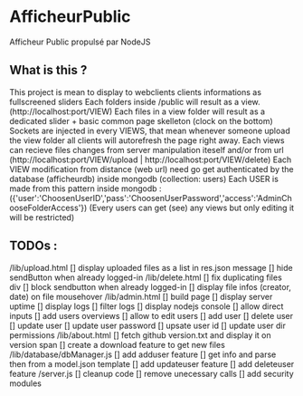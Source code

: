 # AfficheurPublic
Afficheur Public propulsé par NodeJS

## What is this ?
This project is mean to display to webclients clients informations as fullscreened sliders
Each folders inside /public will result as a view. (http://localhost:port/VIEW)
Each files in a view folder will result as a dedicated slider + basic common page skelleton (clock on the bottom)
Sockets are injected in every VIEWS, that mean whenever someone upload the view folder all clients will autorefresh the page right away.
Each views can recieve files changes from server manipulation iteself and/or from url (http://localhost:port/VIEW/upload | http://localhost:port/VIEW/delete)
Each VIEW modification from distance (web url) need go get authenticated by the database (afficheurdb) inside mongodb (collection: users)
Each USER is made from this pattern inside mongodb : ({'user':'ChoosenUserID','pass':'ChoosenUserPassword','access':'AdminChooseFolderAccess'})
(Every users can get (see) any views but only editing it will be restricted)

## TODOs : 
/lib/upload.html
  [] display uploaded files as a list in res.json message
  [] hide sendButton when already logged-in
/lib/delete.html
  [] fix duplicating files div
  [] block sendbutton when already logged-in
  [] display file infos (creator, date) on file mousehover
/lib/admin.html
  [] build page
  [] display server uptime
  [] display logs
    [] filter logs
  [] display nodejs console
    [] allow direct inputs
  [] add users overviews
    [] allow to edit users
      [] add user
      [] delete user
      [] update user
        [] update user password
        [] upsate user id
        [] update user dir permissions
/lib/about.html
  [] fetch github version.txt and display it on version span
    [] create a download feature to get new files
/lib/database/dbManager.js
  [] add adduser feature
    [] get info and parse then from a model.json template
  [] add updateuser feature
  [] add deleteuser feature
/server.js
  [] cleanup code
    [] remove unecessary calls
    [] add security modules
